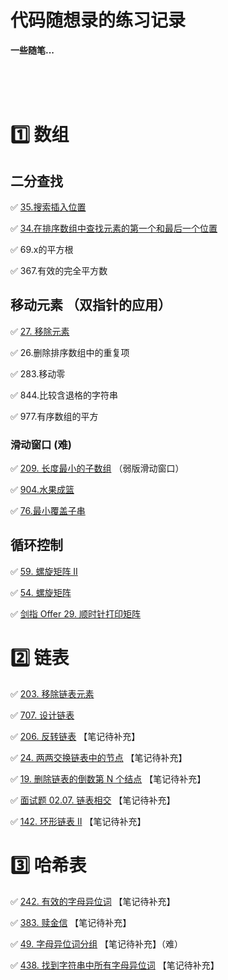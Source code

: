 # 代码随想录的练习记录

**一些随笔...** 

</br></br></br>







# :one: 数组

## 二分查找 

:white_check_mark: [35.搜索插入位置](https://programmercarl.com/0035.搜索插入位置.html)

:white_check_mark: [34.在排序数组中查找元素的第一个和最后一个位置](https://programmercarl.com/0034.在排序数组中查找元素的第一个和最后一个位置.html)

:white_check_mark: 69.x的平方根

:white_check_mark: 367.有效的完全平方数

## 移动元素 （双指针的应用）

:white_check_mark: [27. 移除元素](https://leetcode.cn/problems/remove-element/)

:white_check_mark: 26.删除排序数组中的重复项

:white_check_mark: 283.移动零

:white_check_mark: 844.比较含退格的字符串

:white_check_mark: 977.有序数组的平方

### 滑动窗口 (难)

:white_check_mark: [209. 长度最小的子数组](https://leetcode.cn/problems/minimum-size-subarray-sum/) （弱版滑动窗口）

:white_check_mark:  [904.水果成篮](https://leetcode.cn/problems/fruit-into-baskets/)

:white_check_mark: [76.最小覆盖子串](https://leetcode.cn/problems/minimum-window-substring/)

## 循环控制

:white_check_mark: [59. 螺旋矩阵 II](https://leetcode.cn/problems/spiral-matrix-ii/)

:white_check_mark: [54. 螺旋矩阵](https://leetcode.cn/problems/spiral-matrix/)

:white_check_mark: [剑指 Offer 29. 顺时针打印矩阵](https://leetcode.cn/problems/shun-shi-zhen-da-yin-ju-zhen-lcof/)

# :two: 链表

:white_check_mark: [203. 移除链表元素](https://leetcode.cn/problems/remove-linked-list-elements/)

:white_check_mark: [707. 设计链表](https://leetcode.cn/problems/design-linked-list/)

:white_check_mark: [206. 反转链表](https://leetcode.cn/problems/reverse-linked-list/) 【笔记待补充】

:white_check_mark: [24. 两两交换链表中的节点](https://leetcode.cn/problems/swap-nodes-in-pairs/) 【笔记待补充】

:white_check_mark: [19. 删除链表的倒数第 N 个结点](https://leetcode.cn/problems/remove-nth-node-from-end-of-list/) 【笔记待补充】

:white_check_mark: [面试题 02.07. 链表相交](https://leetcode.cn/problems/intersection-of-two-linked-lists-lcci/submissions/) 【笔记待补充】

:white_check_mark: [142. 环形链表 II](https://leetcode.cn/problems/linked-list-cycle-ii/) 【笔记待补充】

# :three:  哈希表

:white_check_mark: [242. 有效的字母异位词](https://leetcode.cn/problems/valid-anagram/submissions/) 【笔记待补充】

:white_check_mark: [383. 赎金信](https://leetcode.cn/problems/ransom-note/) 【笔记待补充】

:white_check_mark: [49. 字母异位词分组](https://leetcode.cn/problems/group-anagrams/) 【笔记待补充】（难）

:white_check_mark: [438. 找到字符串中所有字母异位词](https://leetcode.cn/problems/find-all-anagrams-in-a-string/) 【笔记待补充】
